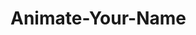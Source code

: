 # Animate-Your-Name


<script type="text/javascript" src="http://code.jquery.com/jquery-1.10.2.min.js"></script>
<script type="text/javascript" src="alphabet.js"></script>

<div class="animate">
    <canvas id="myCanvas"></canvas>
</div>

<script type="text/javascript" src=bubbles.js></script>
<script type="text/javascript" src="main.js"></script>